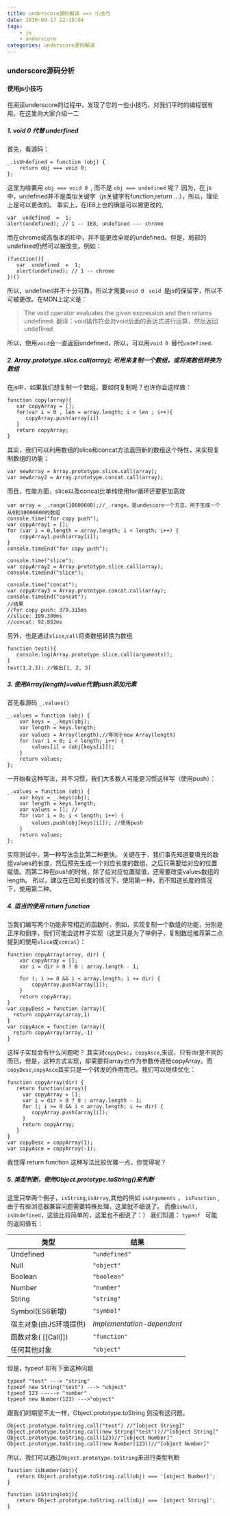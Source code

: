```yaml
---
title: underscore源码解读 ==> 小技巧
date: 2016-09-17 22:18:04
tags:
	- js
	- underscore
categories: underscore源码解读
---
```

### underscore源码分析
#### 使用js小技巧
在阅读underscore的过程中，发现了它的一些小技巧，对我们平时的编程很有用。在这里向大家介绍一二
##### 1.  void 0 代替 underfined
首先，看源码：
```
_.isUndefined = function (obj) {
    return obj === void 0;
};
```
这里为啥要用 `obj === void 0 `, 而不是 `obj === undefined` 呢？
因为，在 js 中，undefined并不是类似关键字（js关键字有function,return ...），所以，理论上是可以更改的。
事实上，在IE8上也的确是可以被更改的,
```
var  undefined  =  1;
alert(undefined); // 1 -- IE8, undefined --- chrome
```
而在chrome或高版本的IE中，并不能更改全局的undefined。但是，局部的undefined仍然可以被改变。例如：
```
(function(){
   var  undefined  =  1;
   alert(undefined); // 1 -- chrome
})()
```
所以，undefined并不十分可靠，所以才需要`void 0 `
`void `是js的保留字，所以不可被更改。在MDN上定义是：
> The void operator evaluates the given expression and then returns undefined.
翻译：void操作符会对void后面的表达式进行运算，然后返回undefined

所以，使用`void`会一直返回undefined，所以，可以用`void 0 `替代`undefined`.
<!--more-->
##### 2. Array.prototype.slice.call(array); 可用来复制一个数组，或将类数组转换为数组
在js中，如果我们想复制一个数组，要如何复制呢？也许你会这样做：
```
function copy(array){
   var copyArray = [];
   for(var i = 0 , len = array.length; i < len ; i++){
      copyArray.push(array[i])
   }
   return copyArray;
}
```
其实，我们可以利用数组的slice和concat方法返回新的数组这个特性，来实现复制数组的功能；
```
var newArray = Array.prototype.slice.call(array);
var newArray2 = Array.prototype.concat.call(array);
```
而且，性能方面，slice以及concat比单纯使用for循环还要更加高效
```
var array = _.range(10000000);//_.range，是undescore一个方法，用于生成一个从0到10000000的数组
console.time("for copy push");
var copyArray1 = [];
for (var i = 0,length = array.length; i < length; i++) {
    copyArray1.push(array[i]);
}
console.timeEnd("for copy push");

console.time("slice");
var copyArray2 = Array.prototype.slice.call(array);
console.timeEnd("slice");

console.time("concat");
var copyArray3 = Array.prototype.concat.call(array);
console.timeEnd("concat");
//结果
//for copy push: 379.315ms
//slice: 109.300ms
//concat: 92.852ms
```
另外，也是通过`slice`,`call`将类数组转换为数组
```
function test(){
   console.log(Array.prototype.slice.call(arguments));
}
test(1,2,3); //输出[1, 2, 3]
```
##### 3. 使用Array[length]=value代替push添加元素
首先看源码 `_.values()`
```
_.values = function (obj) {
    var keys = _.keys(obj);
    var length = keys.length;
    var values = Array(length);//等同于new Array(length)
    for (var i = 0; i < length; i++) {
        values[i] = (obj[keys[i]]);
    }
    return values;
};
```
一开始看这种写法，并不习惯，我们大多数人可能更习惯这样写（使用push）：
```
_.values = function (obj) {
    var keys = _.keys(obj);
    var length = keys.length;
    var values = []; //
    for (var i = 0; i < length; i++) {
        values.push(obj[keys[i]]); //使用push
    }
    return values;
};
```
实际测试中，第一种写法会比第二种更快。
关键在于，我们事先知道要填充的数组values的长度，然后预先生成一个对应长度的数组，之后只需要给对应的位置赋值。而第二种在push的时候，除了给对应位置赋值，还需要改变values数组的length。
所以，建议在已知长度的情况下，使用第一种，而不知道长度的情况下，使用第二种。
##### 4. 适当的使用 return function
当我们编写两个功能非常相近的函数时，例如，实现复制一个数组的功能，分别是正序和倒序，我们可能会这样子实现（这里只是为了举例子，复制数组推荐第二点提到的使用`slice`或`concat`）：
```
function copyArray(array, dir) {
    var copyArray = [];
    var i = dir > 0 ? 0 : array.length - 1;

    for (; i >= 0 && i < array.length; i += dir) {
        copyArray.push(array[i]);
    }
    return copyArray;
}
var copyDesc = function (array){
  return copyArray(array,1)
}
var copyAsce = function (array){
  return copyArray(array,-1)
}
```
这样子实现会有什么问题呢？
其实对`copyDesc`，`copyAsce`,来说，只有dir是不同的而已，但是，这种方式实现，却需要将array也作为参数传递给copyArray。而 `copyDesc`,`copyAsce`其实只是一个转发的作用而已。我们可以继续优化：
```
function copyArray(dir) {
   return function(array){
     var copyArray = [];
     var i = dir > 0 ? 0 : array.length - 1;
     for (; i >= 0 && i < array.length; i += dir) {
        copyArray.push(array[i]);
     }
     return copyArray;
   }
}
var copyDesc = copyArray(1);
var copyAsce = copyArray(-1);
```
我觉得 return function 这种写法比较优雅一点，你觉得呢？
##### 5. 类型判断，使用Object.prototype.toString()来判断
这里只举两个例子，`isString`,`isArray`,其他的例如 `isArguments` ， `isFunction` , 由于有些浏览器兼容问题需要特殊处理，这里就不细说了。
而像`isNull`，`isUndefined`，这些比较简单的，这里也不细说了：）
我们知道：
`typeof ` 可能的返回值有：

|  类型  |  结果 |
| ------------ | ------------ |
|  Undefined           |  `"undefined"` |
|  Null                |  `"object"` |
|  Boolean             |  `"boolean"` |
|  Number              |  `"number"` |
|  String              |  `"string"`|
|  Symbol(ES6新增)      | `"symbol"` |
|  宿主对象(由JS环境提供)| _Implementation-dependent_  |
|  函数对象( [[Call]])  |  `"function"` |
|  任何其他对象          |`"object"`|
但是，typeof 却有下面这种问题
```
typeof "test" ---> "string"
typeof new String("test") ---> "object"
typeof 123 -----> "number"
typeof new Number(123) --->"object"
```
跟我们的期望不太一样，Object.prototype.toString 则没有这问题。
```
Object.prototype.toString.call("test") //"[object String]"
Object.prototype.toString.call(new String("test"))//"[object String]"
Object.prototype.toString.call(123)//"[object Number]"
Object.prototype.toString.call(new Number(123))//"[object Number]"
```
所以，我们可以通过`Object.prototype.toString`来进行类型判断
```
function isNumber(obj){
   return Object.prototype.toString.call(obj) === '[object Number]';
}

function isString(obj){
   return Object.prototype.toString.call(obj) === '[object String]';
}
```




















